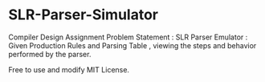 SLR-Parser-Simulator
====================

Compiler Design Assignment
Problem Statement : 
SLR Parser Emulator
: Given Production Rules and Parsing Table , viewing the steps and behavior performed by the parser.

Free to use and modify MIT License.
